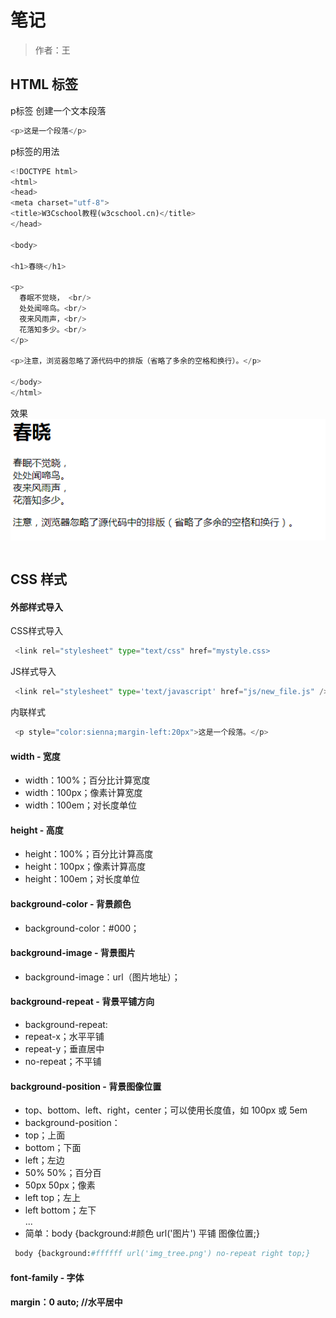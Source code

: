  # 笔记

 >作者：王
 
 ## HTML 标签
 
 p标签 创建一个文本段落
 ```Python
 <p>这是一个段落</p>
```
p标签的用法
 ```Python
<!DOCTYPE html>
<html>
<head>
<meta charset="utf-8">
<title>W3Cschool教程(w3cschool.cn)</title>
</head>

<body>

<h1>春晓</h1>

<p>
   春眠不觉晓， <br/>
   处处闻啼鸟。<br/>
   夜来风雨声，<br/>
   花落知多少。<br/>
</p>

<p>注意，浏览器忽略了源代码中的排版（省略了多余的空格和换行）。</p>

</body>
</html>
```
效果
![](./image/QQ截图20190511142233.png)
```Python
```
 ## CSS 样式
 
#### 外部样式导入
CSS样式导入
```Python
 <link rel="stylesheet" type="text/css" href="mystyle.css>
```
JS样式导入
```Python
 <link rel="stylesheet" type='text/javascript' href="js/new_file.js" />
```
内联样式
```Python
 <p style="color:sienna;margin-left:20px">这是一个段落。</p>
```

#### width - 宽度
 - width：100%；百分比计算宽度
 - width：100px；像素计算宽度
 - width：100em；对长度单位

#### height - 高度
 - height：100%；百分比计算高度
 - height：100px；像素计算高度
 - height：100em；对长度单位

#### background-color - 背景颜色
 - background-color：#000；

#### background-image - 背景图片
 - background-image：url（图片地址）；

#### background-repeat - 背景平铺方向
 - background-repeat:
 - repeat-x；水平平铺 
 - repeat-y；垂直居中
 - no-repeat；不平铺

#### background-position - 背景图像位置
 - top、bottom、left、right，center；可以使用长度值，如 100px 或 5em
 - background-position：
 - top；上面
 - bottom；下面
 - left；左边 
 - 50% 50%；百分百
 - 50px 50px；像素
 - left top；左上
 - left bottom；左下
</br> ...
 - 简单：body {background:#颜色 url('图片') 平铺 图像位置;} 
```Python
 body {background:#ffffff url('img_tree.png') no-repeat right top;}
```

#### font-family - 字体

#### margin：0 auto;   //水平居中
